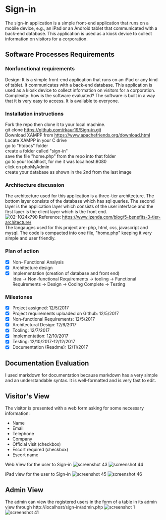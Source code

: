 # Sign-in

The sign-in application is a simple front-end application that runs on a mobile device, e.g., an iPad or an Android tablet that communicated with a back-end database. This application is used as a kiosk device to collect information on visitors for a corporation.


## Software Processes Requirements
### Nonfunctional requirements 
Design: It is a simple front-end application that runs on an iPad or any kind of tablet. It communicates with a back-end database. This application is used as a kiosk device to collect information on visitors for a corporation. 
Complexity: how is the software evaluated? The software is built in a way that it is very easy to access. It is available to everyone. 
### Installation instructions
Fork the repo then clone it to your local machine.<br />
git clone https://github.com/rkaur19/Sign-in.git <br />
Download XAMPP from https://www.apachefriends.org/download.html <br />
Locate XAMPP in your C drive <br />
go to "htdocs" folder <br />
create a folder called "sign-in" <br />
save the file "home.php" from the repo into that folder <br />
go to your localhost, for me it was localhost:8080 <br />
click on phpMyAdmin <br />
create your database as shown in the 2nd from the last image <br />
### Architecture discussion 
The architecture used for this application is a three-tier architecture. The bottom layer consists of the database which has sql queries. The second layer is the application layer which consists of the user interface and the first layer is the client layer which is the front end. <br />
![02-1024x790](https://user-images.githubusercontent.com/15007021/33917139-5c7181d6-df61-11e7-9768-97b4dc4608a4.png)
Reference: https://www.izenda.com/blog/5-benefits-3-tier-architecture/ <br />
The langauges used for this project are: php, html, css, javascript and mysql. 
The code is compacted into one file, "home.php" keeping it very simple and user friendly. 
### Plan of action
 - [x] Non- Functional Analysis
 - [x] Architecture design
 - [x] Implementation (creation of database and front end) <br />
  Idea -> Non-functional Requirements -> tooling -> Functional Requirements -> Design -> Coding Complete -> Testing <br />
  
 ### Milestones
 
- [x]  Project assigned: 12/5/2017 <br />
- [x]  Project requirements uploaded on Github: 12/5/2017 <br />
 - [x] Non-functional Requirements: 12/5/2017 <br />
- [x]  Architectural Design: 12/6/2017 <br />
 - [x] Tooling: 12/7/2017 <br />
 - [x] Implementation: 12/10/2017 <br />
 - [x] Testing: 12/10/2017-12/12/2017 <br />
- [x]  Documentation (Readme): 12/11/2017 <br />
 
## Documentation Evaluation
I used markdown for documentation because markdown has a very simple and an understandable syntax. It is well-formatted and is very fast to edit.

## Visitor's View
The visitor is presented with a web form asking for some necessary information:
* Name
* Email
* Telephone
* Company
* Official visit (checkbox)
* Escort required (checkbox)
* Escort name

Web View for the user to Sign-in
![screenshot 43](https://user-images.githubusercontent.com/15007021/33916261-c9931d92-df5c-11e7-9501-e178102f0e4f.png)
![screenshot 44](https://user-images.githubusercontent.com/15007021/33916262-c9b0ff2e-df5c-11e7-8d16-2377efc0f909.png)

iPad view for the user to Sign-in
![screenshot 45](https://user-images.githubusercontent.com/15007021/33916263-c9cbe460-df5c-11e7-9667-a511832d4441.png)
![screenshot 46](https://user-images.githubusercontent.com/15007021/33916260-c976360a-df5c-11e7-9775-508065184dd1.png)


## Admin View
The admin can view the registered users in the form of a table in its admin view through http://localhost/sign-in/admin.php
![screenshot 1](https://user-images.githubusercontent.com/15007021/33974804-4a3f04dc-e03f-11e7-89d9-e1248af6ccd7.png)
![screenshot 41](https://user-images.githubusercontent.com/15007021/33915924-09db8274-df5b-11e7-9c7f-a4736416bad7.png)

